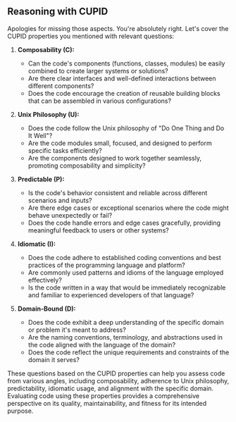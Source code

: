 ﻿## Reasoning with CUPID

Apologies for missing those aspects. You're absolutely right. Let's cover the CUPID properties you mentioned with relevant questions:

1. **Composability (C):**
    - Can the code's components (functions, classes, modules) be easily combined to create larger systems or solutions?
    - Are there clear interfaces and well-defined interactions between different components?
    - Does the code encourage the creation of reusable building blocks that can be assembled in various configurations?

2. **Unix Philosophy (U):**
    - Does the code follow the Unix philosophy of "Do One Thing and Do It Well"?
    - Are the code modules small, focused, and designed to perform specific tasks efficiently?
    - Are the components designed to work together seamlessly, promoting composability and simplicity?

3. **Predictable (P):**
    - Is the code's behavior consistent and reliable across different scenarios and inputs?
    - Are there edge cases or exceptional scenarios where the code might behave unexpectedly or fail?
    - Does the code handle errors and edge cases gracefully, providing meaningful feedback to users or other systems?

4. **Idiomatic (I):**
    - Does the code adhere to established coding conventions and best practices of the programming language and platform?
    - Are commonly used patterns and idioms of the language employed effectively?
    - Is the code written in a way that would be immediately recognizable and familiar to experienced developers of that language?

5. **Domain-Bound (D):**
    - Does the code exhibit a deep understanding of the specific domain or problem it's meant to address?
    - Are the naming conventions, terminology, and abstractions used in the code aligned with the language of the domain?
    - Does the code reflect the unique requirements and constraints of the domain it serves?

These questions based on the CUPID properties can help you assess code from various angles, including composability, adherence to Unix philosophy, predictability, idiomatic usage, and alignment with the specific domain. Evaluating code using these properties provides a comprehensive perspective on its quality, maintainability, and fitness for its intended purpose.